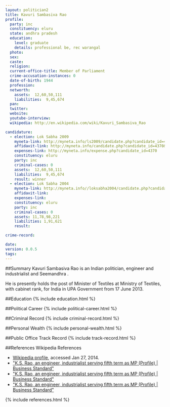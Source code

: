```yaml
---
layout: politician2
title: Kavuri Sambasiva Rao
profile: 
  party: inc
  constituency: eluru
  state: andhra pradesh
  education: 
    level: graduate
    details: professional be, rec warangal
  photo: 
  sex: 
  caste: 
  religion: 
  current-office-title: Member of Parliament
  crime-accusation-instances: 0
  date-of-birth: 1944
  profession: 
  networth: 
    assets:  12,60,50,111
    liabilities:  9,45,674
  pan: 
  twitter: 
  website: 
  youtube-interview: 
  wikipedia: http://en.wikipedia.com/wiki/Kavuri_Sambasiva_Rao

candidature: 
  - election: Lok Sabha 2009
    myneta-link: http://myneta.info/ls2009/candidate.php?candidate_id=4370
    affidavit-link: http://myneta.info/candidate.php?candidate_id=4370&scan=original
    expenses-link: http://myneta.info/expense.php?candidate_id=4370
    constituency: eluru 
    party: inc
    criminal-cases: 0
    assets:  12,60,50,111
    liabilities:  9,45,674
    result: winner 
  - election: Lok Sabha 2004
    myneta-link: http://myneta.info//loksabha2004/candidate.php?candidate_id=67
    affidavit-link: 
    expenses-link: 
    constituency: eluru 
    party: inc
    criminal-cases: 0
    assets: 11,78,98,221
    liabilities: 1,91,621
    result:  

crime-record: 

date: 
version: 0.0.5
tags: 
---
```

##Summary
Kavuri Sambasiva Rao is an Indian politician, engineer and industrialist and Seemandhra .

He is presently holds the post of Minister of Textiles at Ministry of Textiles, with cabinet rank, for India in UPA Government from 17 June 2013.


##Education
{% include education.html %}


##Political Career
{% include political-career.html %}


##Criminal Record
{% include criminal-record.html %}


##Personal Wealth
{% include personal-wealth.html %}


##Public Office Track Record
{% include track-record.html %}


##References
Wikipedia References
- [Wikipedia profile]({{page.profile.wikipedia}}), accessed Jan 27, 2014.
- ["K.S. Rao, an engineer, industrialist serving fifth term as MP (Profile) | Business Standard"][wiki1]
- ["K.S. Rao, an engineer, industrialist serving fifth term as MP (Profile) | Business Standard"][wiki2]
- ["K.S. Rao, an engineer, industrialist serving fifth term as MP (Profile) | Business Standard"][wiki3]

[wiki1]: http://www.business-standard.com/article/news-ians/k-s-rao-an-engineer-industrialist-serving-fifth-term-as-mp-profile-113061700964_1.html
[wiki2]: http://ministryoftextiles.gov.in/aboutus/whos_who/ww_main.htm
[wiki3]: http://web.archive.org/web/20071017220939/http://164.100.24.209/newls/Biography.aspx?mpsno=3139


{% include references.html %}